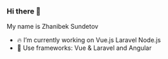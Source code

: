 ### Hi there 👋
My name is Zhanibek Sundetov

- :fire:   I’m currently working on Vue.js Laravel Node.js
- :hammer: Use frameworks: Vue & Laravel and Angular
